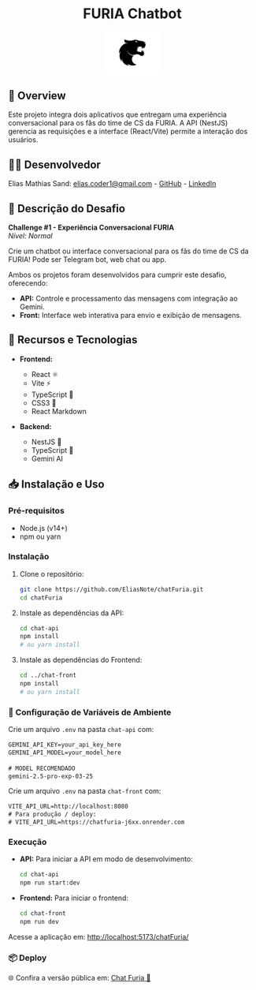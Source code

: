 <h1 align="center">FURIA Chatbot</h1>

<p align="center">
  <img src="https://raw.githubusercontent.com/EliasNote/chatFuria/main/chat-front/src/assets/logo.svg" alt="FURIA Logo" width="120" />
</p>

## 🚀 Overview

Este projeto integra dois aplicativos que entregam uma experiência conversacional para os fãs do time de CS da FURIA. A API (NestJS) gerencia as requisições e a interface (React/Vite) permite a interação dos usuários.

## 👨‍💻 Desenvolvedor

Elias Mathias Sand: [elias.coder1@gmail.com](mailto:elias.coder1@gmail.com) - [GitHub](https://github.com/EliasNote) - [LinkedIn](https://www.linkedin.com/in/elias-mathias-sand/)

## 📝 Descrição do Desafio

**Challenge #1 - Experiência Conversacional FURIA**  
_Nível: Normal_

Crie um chatbot ou interface conversacional para os fãs do time de CS da FURIA! Pode ser Telegram bot, web chat ou app.

Ambos os projetos foram desenvolvidos para cumprir este desafio, oferecendo:

- **API:** Controle e processamento das mensagens com integração ao Gemini.
- **Front:** Interface web interativa para envio e exibição de mensagens.

## 🔧 Recursos e Tecnologias

- **Frontend:**

  - React ⚛️
  - Vite ⚡
  - TypeScript 📝
  - CSS3 🎨
  - React Markdown

- **Backend:**

  - NestJS 🧩
  - TypeScript 📝
  - Gemini AI

## 📥 Instalação e Uso

### Pré-requisitos

- Node.js (v14+)
- npm ou yarn

### Instalação

1. Clone o repositório:

   ```bash
   git clone https://github.com/EliasNote/chatFuria.git
   cd chatFuria
   ```

2. Instale as dependências da API:

   ```bash
   cd chat-api
   npm install
   # ou yarn install
   ```

3. Instale as dependências do Frontend:
   ```bash
   cd ../chat-front
   npm install
   # ou yarn install
   ```

### 🔑 Configuração de Variáveis de Ambiente

Crie um arquivo `.env` na pasta `chat-api` com:

```
GEMINI_API_KEY=your_api_key_here
GEMINI_API_MODEL=your_model_here

# MODEL RECOMENDADO
gemini-2.5-pro-exp-03-25
```

Crie um arquivo `.env` na pasta `chat-front` com:

```
VITE_API_URL=http://localhost:8080
# Para produção / deploy:
# VITE_API_URL=https://chatfuria-j6xx.onrender.com
```

### Execução

- **API:**
  Para iniciar a API em modo de desenvolvimento:

  ```bash
  cd chat-api
  npm run start:dev
  ```

- **Frontend:**
  Para iniciar o frontend:
  ```bash
  cd chat-front
  npm run dev
  ```

Acesse a aplicação em: [http://localhost:5173/chatFuria/](http://localhost:5173/chatFuria/)

### 📦 Deploy

🌐 Confira a versão pública em: [Chat Furia 🚀](https://eliasnote.github.io/chatFuria/)

```

```
